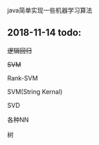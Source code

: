 
java简单实现一些机器学习算法

2018-11-14 todo:
---------------

~~逻辑回归~~

~~SVM~~

Rank-SVM

SVM(String Kernal)

SVD

各种NN

树



